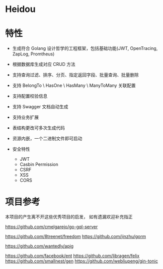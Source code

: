 # Heidou


# 特性

- 生成符合 Golang 设计哲学的工程框架，包括基础功能(JWT, OpenTracing, ZapLog, Promtheus)
- 根据数据库生成对应 CRUD 方法
- 支持查询过滤、排序、分页、指定返回字段、批量查询、批量删除
- 支持 BelongTo \ HasOne \ HasMany \ ManyToMany 关联配置
- 支持配置校验信息
- 支持 Swagger 文档自动生成
- 支持业务扩展
- 表结构更改可多次生成代码
- 资源内嵌，一个二进制文件即可启动

- 安全特性
    - JWT
    - Casbin Permission
    - CSRF
    - XSS
    - CORS


# 项目参考

本项目的产生离不开这些优秀项目的启发， 如有遗漏欢迎补充指正

https://github.com/cmelgarejo/go-gql-server

https://github.com/8treenet/freedom
https://github.com/jinzhu/gorm

https://github.com/wantedly/apig

https://github.com/facebook/ent
https://github.com/libragen/felix
https://github.com/smallnest/gen
https://github.com/webliupeng/gin-tonic